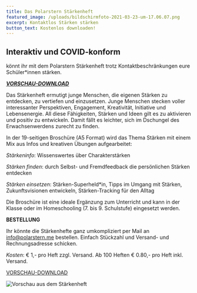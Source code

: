 ```yaml
---
title: Das Polarstern Stärkenheft
featured_image: /uploads/bildschirmfoto-2021-03-23-um-17.06.07.png
excerpt: Kontaktlos Stärken stärken
button_text: Kostenlos downloaden!
---
```

## Interaktiv und COVID-konform

könnt ihr mit dem Polarstern Stärkenheft trotz Kontaktbeschränkungen eure Schüler*innen stärken.

[_**VORSCHAU-DOWNLOAD**_](DOWNLOAD)

Das Stärkenheft ermutigt junge Menschen, die eigenen Stärken zu entdecken, zu vertiefen und einzusetzen. Junge Menschen stecken voller interessanter Perspektiven, Engagement, Kreativität, Initiative und Lebensenergie. All diese Fähigkeiten, Stärken und Ideen gilt es zu aktivieren und positiv zu entwickeln. Damit fällt es leichter, sich im Dschungel des Erwachsenwerdens zurecht zu finden.

In der 19-seitigen Broschüre (A5 Format) wird das Thema Stärken mit einem Mix aus Infos und kreativen Übungen aufgearbeitet:

_Stärkeninfo_: Wissenswertes über Charakterstärken 

_Stärken finden_: durch Selbst- und Fremdfeedback die persönlichen Stärken entdecken 

_Stärken einsetzen_: Stärken-Superheld*in, Tipps im Umgang mit Stärken, Zukunftsvisionen entwickeln, Stärken-Tracking für den Alltag 

Die Broschüre ist eine ideale Ergänzung zum Unterricht und kann in der Klasse oder im Homeschooling (7. bis 9. Schulstufe) eingesetzt werden.

**BESTELLUNG**

Ihr könnte die Stärkenhefte ganz umkompliziert per Mail an info@polarstern.me bestellen. Einfach Stückzahl und Versand- und Rechnungsadresse schicken.

_Kosten_: € 1,- pro Heft zzgl. Versand. Ab 100 Heften € 0.80,- pro Heft inkl. Versand. 

[VORSCHAU-DOWNLOAD](https://drive.google.com/file/d/1f86r08RY49qI1rYV4cxHsAPl7N5kJqtL/view?usp=sharing)

![Vorschau aus dem Stärkenheft](/uploads/stärkenheft-lo-res-vorschau-.png)
